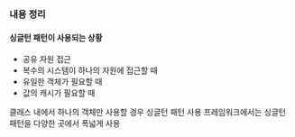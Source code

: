 ### 내용 정리
#### 싱글턴 패턴이 사용되는 상황
- 공유 자원 접근
- 복수의 시스템이 하나의 자원에 접근할 때
- 유일한 객체가 필요할 때
- 값의 캐시가 필요할 때

클래스 내에서 하나의 객체만 사용할 경우 싱글턴 패턴 사용
프레임워크에서는 싱글턴 패턴을 다양한 곳에서 폭넓게 사용